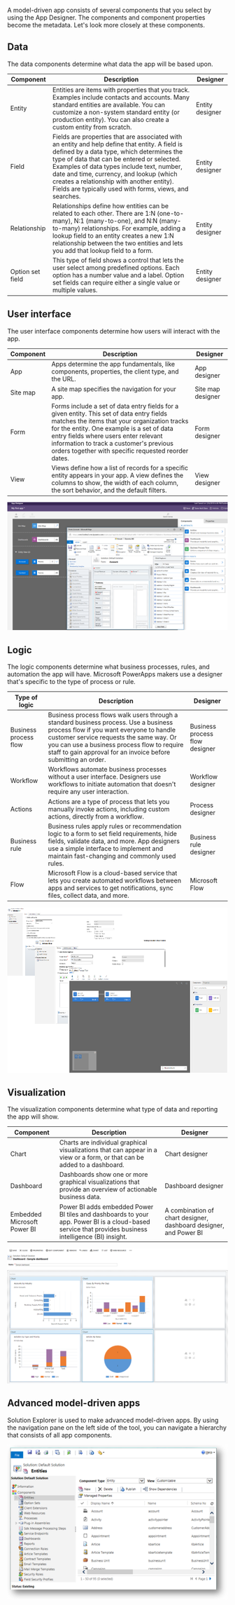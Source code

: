 A model-driven app consists of several components that you select by using the App Designer. The components and component properties become the metadata. Let's look more closely at these components.

## Data
The data components determine what data the app will be based upon.

| Component        | Description | Designer |
|------------------|-------------|----------|
| Entity           | Entities are items with properties that you track. Examples include contacts and accounts. Many standard entities are available. You can customize a non-system standard entity (or production entity). You can also create a custom entity from scratch. | Entity designer |
| Field            | Fields are properties that are associated with an entity and help define that entity. A field is defined by a data type, which determines the type of data that can be entered or selected. Examples of data types include text, number, date and time, currency, and lookup (which creates a relationship with another entity). Fields are typically used with forms, views, and searches. | Entity designer |
| Relationship     | Relationships define how entities can be related to each other. There are 1:N (one-to-many), N:1 (many-to-one), and N:N (many-to-many) relationships. For example, adding a lookup field to an entity creates a new 1:N relationship between the two entities and lets you add that lookup field to a form. | Entity designer |
| Option set field | This type of field shows a control that lets the user select among predefined options. Each option has a number value and a label. Option set fields can require either a single value or multiple values. | Entity designer |

## User interface
The user interface components determine how users will interact with the app. 

| Component | Description | Designer |
|-----------|-------------|----------|
| App       | Apps determine the app fundamentals, like components, properties, the client type, and the URL. | App designer |
| Site map  | A site map specifies the navigation for your app. | Site map designer |
| Form      | Forms include a set of data entry fields for a given entity. This set of data entry fields matches the items that your organization tracks for the entity. One example is a set of data entry fields where users enter relevant information to track a customer's previous orders together with specific requested reorder dates. | Form designer |
| View      | Views define how a list of records for a specific entity appears in your app. A view defines the columns to show, the width of each column, the sort behavior, and the default filters. | View designer |

![App designer and form designer](../media/app-and-form-designers.png)

## Logic
The logic components determine what business processes, rules, and automation the app will have. Microsoft PowerApps makers use a designer that's specific to the type of process or rule.

| Type of logic         | Description | Designer |
|-----------------------|-------------|----------|
| Business process flow | Business process flows walk users through a standard business process. Use a business process flow if you want everyone to handle customer service requests the same way. Or you can use a business process flow to require staff to gain approval for an invoice before submitting an order. | Business process flow designer |
| Workflow              | Workflows automate business processes without a user interface. Designers use workflows to initiate automation that doesn't require any user interaction. | Workflow designer |
| Actions               | Actions are a type of process that lets you manually invoke actions, including custom actions, directly from a workflow. | Process designer |
| Business rule         | Business rules apply rules or recommendation logic to a form to set field requirements, hide fields, validate data, and more. App designers use a simple interface to implement and maintain fast-changing and commonly used rules. | Business rule designer |
| Flow                  | Microsoft Flow is a cloud-based service that lets you create automated workflows between apps and services to get notifications, sync files, collect data, and more. | Microsoft Flow |

![Workflow, action, and business process flow designers](../media/designer-mash.png)

## Visualization
The visualization components determine what type of data and reporting the app will show.

| Component                   | Description | Designer |
|-----------------------------|-------------|----------|
| Chart                       | Charts are individual graphical visualizations that can appear in a view or a form, or that can be added to a dashboard. | Chart designer |
| Dashboard                   | Dashboards show one or more graphical visualizations that provide an overview of actionable business data. | Dashboard designer |
| Embedded Microsoft Power BI | Power BI adds embedded Power BI tiles and dashboards to your app. Power BI is a cloud-based service that provides business intelligence (BI) insight. | A combination of chart designer, dashboard designer, and Power BI |

![Sample dashboard](../media/dashboard-designer.png)

## Advanced model-driven apps
Solution Explorer is used to make advanced model-driven apps. By using the navigation pane on the left side of the tool, you can navigate a hierarchy that consists of all app components.

![Solution Explorer](../media/solutionexplorer-entitiescollapsed.png)
